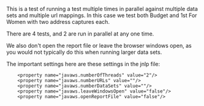 This is a test of running a test multiple times in parallel against multiple data sets and multiple url mappings. In this
case we test both Budget and 1st For Women with two address captures each.

There are 4 tests, and 2 are run in parallel at any one time.

We also don't open the report file or leave the browser windows open, as you would not typically do this
when running larger data sets.

The important settings here are these settings in the jnlp file:

```
    <property name="javaws.numberOfThreads" value="2"/>
    <property name="javaws.numberURLs" value=""/>
    <property name="javaws.numberDataSets" value=""/>
    <property name="javaws.leaveWindowsOpen" value="false"/>
    <property name="javaws.openReportFile" value="false"/>
```